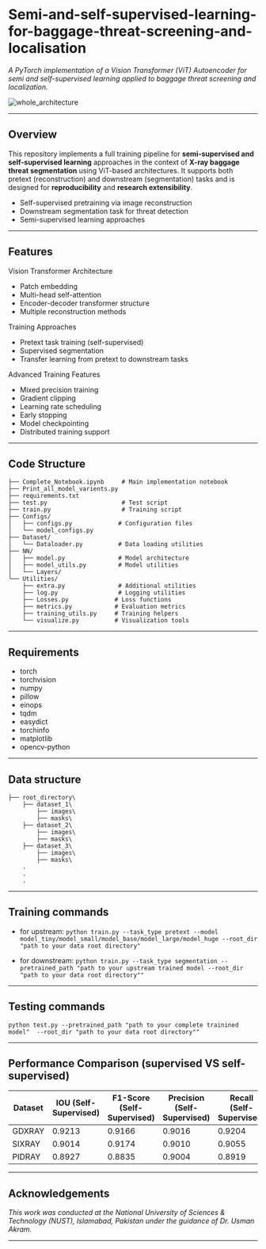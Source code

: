 # Semi-and-self-supervised-learning-for-baggage-threat-screening-and-localisation

*A PyTorch implementation of a Vision Transformer (ViT) Autoencoder for semi and self-supervised learning applied to baggage threat screening and localization.*

![whole_architecture](https://github.com/user-attachments/assets/b005d87c-31ba-41af-b743-df2a0f05c691)

---

## Overview

This repository implements a full training pipeline for **semi-supervised and self-supervised learning** approaches in the context of **X-ray baggage threat segmentation** using ViT-based architectures. It supports both pretext (reconstruction) and downstream (segmentation) tasks and is designed for **reproducibility** and **research extensibility**.

  - Self-supervised pretraining via image reconstruction
  - Downstream segmentation task for threat detection
  - Semi-supervised learning approaches

---

## Features

Vision Transformer Architecture
  - Patch embedding
  - Multi-head self-attention
  - Encoder-decoder transformer structure
  - Multiple reconstruction methods

Training Approaches
  - Pretext task training (self-supervised)
  - Supervised segmentation
  - Transfer learning from pretext to downstream tasks

Advanced Training Features
  - Mixed precision training
  - Gradient clipping
  - Learning rate scheduling
  - Early stopping
  - Model checkpointing
  - Distributed training support

---

## Code Structure

````
├── Complete_Notebook.ipynb     # Main implementation notebook
├── Print_all_model_varients.py
├── requirements.txt
├── test.py                     # Test script
├── train.py                    # Training script
├── Configs/
│   ├── configs.py             # Configuration files
│   └── model_configs.py
├── Dataset/
│   └── Dataloader.py          # Data loading utilities
├── NN/
│   ├── model.py               # Model architecture
│   ├── model_utils.py         # Model utilities
│   └── Layers/
└── Utilities/
    ├── extra.py               # Additional utilities
    ├── log.py                 # Logging utilities
    ├── Losses.py             # Loss functions
    ├── metrics.py            # Evaluation metrics
    ├── training_utils.py     # Training helpers
    └── visualize.py          # Visualization tools
````
---

## Requirements

- torch
- torchvision
- numpy
- pillow
- einops
- tqdm
- easydict
- torchinfo
- matplotlib
- opencv-python

---

## Data structure

````
├── root_directory\
    ├── dataset_1\
        ├── images\
        ├── masks\
    ├── dataset_2\
        ├── images\
        ├── masks\
    ├── dataset_3\
        ├── images\
        ├── masks\
    .
    .
    .
````

---

## Training commands

- for upstream:
```python train.py --task_type pretext --model model_tiny/model_small/model_base/model_large/model_huge --root_dir "path to your data root directory"```

- for downstream:
```python train.py --task_type segmentation --pretrained_path "path to your upstream trained model --root_dir "path to your data root directory""```

---

## Testing commands

```python test.py --pretrained_path "path to your complete trainined model"  --root_dir "path to your data root directory""```

---

## Performance Comparison (supervised VS self-supervised)

| Dataset | IOU (Self-Supervised) | F1-Score (Self-Supervised) | Precision (Self-Supervised) | Recall (Self-Supervised) | IOU (Supervised) | F1-Score (Supervised) | Precision (Supervised) | Recall (Supervised) |
|---------|------------------------|-----------------------------|------------------------------|---------------------------|------------------|------------------------|-------------------------|----------------------|
| GDXRAY  | 0.9213                 | 0.9166                      | 0.9016                       | 0.9204                    | 0.8243           | 0.8338                 | 0.8141                  | 0.8051               |
| SIXRAY  | 0.9014                 | 0.9174                      | 0.9010                       | 0.9055                    | 0.7391           | 0.8035                 | 0.8075                  | 0.8188               |
| PIDRAY  | 0.8927                 | 0.8835                      | 0.9004                       | 0.8919                    | 0.7216           | 0.8116                 | 0.8277                  | 0.8066               |

---

## Acknowledgements
*This work was conducted at the National University of Sciences & Technology (NUST), Islamabad, Pakistan under the guidance of Dr. Usman Akram.*

---
